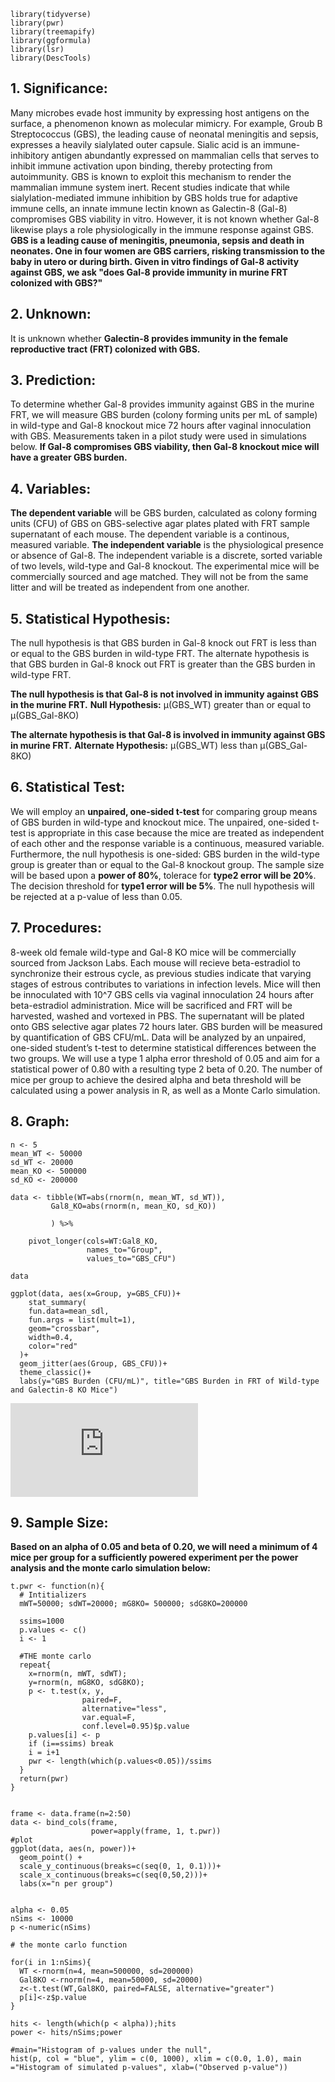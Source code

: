 ```
library(tidyverse)
library(pwr)
library(treemapify)
library(ggformula)
library(lsr)
library(DescTools)
```
## 1. Significance: 

Many microbes evade host immunity by expressing host antigens on the surface, a phenomenon known as molecular mimicry. For example, Groub B Streptococcus (GBS), the leading cause of neonatal meningitis and sepsis, expresses a heavily sialylated outer capsule. Sialic acid is an immune-inhibitory antigen abundantly expressed on mammalian cells that serves to inhibit immune activation upon binding, thereby protecting from autoimmunity. GBS is known to exploit this mechanism to render the mammalian immune system inert. Recent studies indicate that while sialylation-mediated immune inhibition by GBS holds true for adaptive immune cells, an innate immune lectin known as Galectin-8 (Gal-8) compromises GBS viability in vitro. However, it is not known whether Gal-8 likewise plays a role physiologically in the immune response against GBS. 
**GBS is a leading cause of meningitis, pneumonia, sepsis and death in neonates. One in four women are GBS carriers, risking transmission to the baby in utero or during birth. Given in vitro findings of Gal-8 activity against GBS, we ask "does Gal-8 provide immunity in murine FRT colonized with GBS?"**

## 2. Unknown: 

It is unknown whether **Galectin-8 provides immunity in the female reproductive tract (FRT) colonized with GBS.**

## 3. Prediction:

To determine whether Gal-8 provides immunity against GBS in the murine FRT, we will measure GBS burden (colony forming units per mL of sample) in wild-type and Gal-8 knockout mice 72 hours after vaginal innoculation with GBS. Measurements taken in a pilot study were used in simulations below. 
**If Gal-8 compromises GBS viability, then Gal-8 knockout mice will have a greater GBS burden.**


## 4. Variables:

**The dependent variable** will be GBS burden, calculated as colony forming units (CFU) of GBS on GBS-selective agar plates plated with FRT sample supernatant of each mouse. The dependent variable is a continous, measured variable.
**The independent variable** is the physiological presence or absence of Gal-8. The independent variable is a discrete, sorted variable of two levels, wild-type and Gal-8 knockout.
The experimental mice will be commercially sourced and age matched. They will not be from the same litter and will be treated as independent from one another.

## 5. Statistical Hypothesis:

The null hypothesis is that GBS burden in Gal-8 knock out FRT is less than or equal to the GBS burden in wild-type FRT. The alternate hypothesis is that GBS burden in Gal-8 knock out FRT is greater than the GBS burden in wild-type FRT. 

**The null hypothesis is that Gal-8 is not involved in immunity against GBS in the murine FRT.** 
**Null Hypothesis:** µ(GBS_WT) greater than or equal to µ(GBS_Gal-8KO)

**The alternate hypothesis is that Gal-8 is involved in immunity against GBS in murine FRT.**
**Alternate Hypothesis:** µ(GBS_WT) less than µ(GBS_Gal-8KO)


## 6. Statistical Test:

We will employ an **unpaired, one-sided t-test** for comparing group means of GBS burden in wild-type and knockout mice. The unpaired, one-sided t-test is appropriate in this case because the mice are treated as independent of each other and the response variable is a continuous, measured variable. Furthermore, the null hypothesis is one-sided: GBS burden in the wild-type group is greater than or equal to the Gal-8 knockout group. The sample size will be based upon a **power of 80%**, tolerace for **type2 error will be 20%**. The decision threshold for **type1 error will be 5%**. The null hypothesis will be rejected at a p-value of less than 0.05.

## 7. Procedures:

8-week old female wild-type and Gal-8 KO mice will be commercially sourced  from Jackson Labs. Each mouse will recieve beta-estradiol to synchronize their estrous cycle, as previous studies indicate that varying stages of estrous contributes to variations in infection levels. Mice will then be innoculated with 10^7 GBS cells via vaginal innoculation 24 hours after beta-estradiol administration. Mice will be sacrificed and FRT will be harvested, washed and vortexed in PBS. The supernatant will be plated onto GBS selective agar plates 72 hours later. GBS burden will be measured by quantification of GBS CFU/mL. 
Data will be analyzed by an unpaired, one-sided student’s t-test to determine statistical differences between the two groups. We will use a type 1 alpha error threshold of 0.05 and aim for a statistical power of 0.80 with a resulting type 2 beta of 0.20. The number of mice per group to achieve the desired alpha and beta threshold will be calculated using a power analysis in R, as well as a Monte Carlo simulation.

## 8. Graph:

```
n <- 5
mean_WT <- 50000
sd_WT <- 20000
mean_KO <- 500000
sd_KO <- 200000

data <- tibble(WT=abs(rnorm(n, mean_WT, sd_WT)),
         Gal8_KO=abs(rnorm(n, mean_KO, sd_KO))
         
         ) %>% 
    
    pivot_longer(cols=WT:Gal8_KO, 
                 names_to="Group", 
                 values_to="GBS_CFU")

data
```


```{r}
ggplot(data, aes(x=Group, y=GBS_CFU))+
    stat_summary(
    fun.data=mean_sdl,
    fun.args = list(mult=1),
    geom="crossbar",
    width=0.4,
    color="red"
  )+
  geom_jitter(aes(Group, GBS_CFU))+
  theme_classic()+
  labs(y="GBS Burden (CFU/mL)", title="GBS Burden in FRT of Wild-type and Galectin-8 KO Mice")

```
![Task8plot.pdf](https://github.com/nahmed7/Kamili_Capstone/files/4541631/Task8plot.pdf)

## 9. Sample Size:

**Based on an alpha of 0.05 and beta of 0.20, we will need a minimum of 4 mice per group for a sufficiently powered experiment per the power analysis and the monte carlo simulation below:**

```
t.pwr <- function(n){
  # Intitializers
  mWT=50000; sdWT=20000; mG8KO= 500000; sdG8KO=200000
  
  ssims=1000
  p.values <- c()
  i <- 1
  
  #THE monte carlo
  repeat{
    x=rnorm(n, mWT, sdWT); 
    y=rnorm(n, mG8KO, sdG8KO);
    p <- t.test(x, y, 
                paired=F, 
                alternative="less", 
                var.equal=F,
                conf.level=0.95)$p.value
    p.values[i] <- p
    if (i==ssims) break
    i = i+1
    pwr <- length(which(p.values<0.05))/ssims
  }
  return(pwr)
}


frame <- data.frame(n=2:50)
data <- bind_cols(frame, 
                  power=apply(frame, 1, t.pwr))
#plot
ggplot(data, aes(n, power))+
  geom_point() +
  scale_y_continuous(breaks=c(seq(0, 1, 0.1)))+
  scale_x_continuous(breaks=c(seq(0,50,2)))+
  labs(x="n per group")

```

```

alpha <- 0.05
nSims <- 10000
p <-numeric(nSims) 

# the monte carlo function

for(i in 1:nSims){ 
  WT <-rnorm(n=4, mean=500000, sd=200000)
  Gal8KO <-rnorm(n=4, mean=50000, sd=20000)
  z<-t.test(WT,Gal8KO, paired=FALSE, alternative="greater") 
  p[i]<-z$p.value 
}

hits <- length(which(p < alpha));hits
power <- hits/nSims;power

#main="Histogram of p-values under the null",
hist(p, col = "blue", ylim = c(0, 1000), xlim = c(0.0, 1.0), main ="Histogram of simulated p-values", xlab=("Observed p-value"))

```
